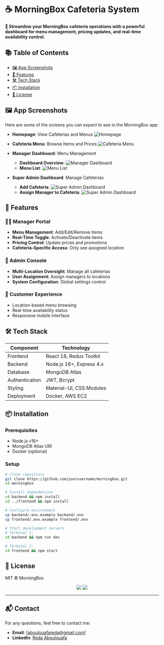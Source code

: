 # ☕ MorningBox Cafeteria System
**🚀 Streamline your MorningBox cafeteria operations with a powerful dashboard for menu management, pricing updates, and real-time availability control.**

## 📚 Table of Contents
- [🖼️ App Screenshots](#-app-screenshots)
- [🚀 Features](#-features)
- [🛠 Tech Stack](#-tech-stack)
- [📦 Installation](#-installation)
- [📝 License](#-license)

## 🖼️ App Screenshots

Here are some of the screens you can expect to see in the MorningBox app:

- **Homepage**: View Cafeterias and Menus
    ![Homepage](/frontend/public/MorningBox_Home.png)

- **Cafeteria Menu**: Browse Items and Prices
    ![Cafeteria Menu](/frontend/public/MorningBox_Cafe.png)

- **Manager Dashboard**: Menu Management
    - **Dashboard Overview**:
        ![Manager Dashboard](/frontend/public/MorningBox_Dash.png)
    - **Menu List**:
        ![Menu List](/frontend/public/list%20menu.png)
    
- **Super Admin Dashboard**: Manage Cafeterias
    - **Add Cafeteria**:
        ![Super Admin Dashboard](/frontend/public/add%20cafe.png)
    - **Assign Manager to Cafeteria**:
        ![Super Admin Dashboard](/frontend/public/Assign%20Manager%20to%20Cafeteria.png)




## 🚀 Features

### 👨‍💼 Manager Portal
- **Menu Management**: Add/Edit/Remove items
- **Real-Time Toggle**: Activate/Deactivate items
- **Pricing Control**: Update prices and promotions
- **Cafeteria-Specific Access**: Only see assigned location

### 👑 Admin Console
- **Multi-Location Oversight**: Manage all cafeterias
- **User Assignment**: Assign managers to locations
- **System Configuration**: Global settings control

### 📱 Customer Experience
- Location-based menu browsing
- Real-time availability status
- Responsive mobile interface

## 🛠 Tech Stack

| Component       | Technology               |
|-----------------|--------------------------|
| Frontend        | React 18, Redux Toolkit  |
| Backend         | Node.js 16+, Express 4.x|
| Database        | MongoDB Atlas            |
| Authentication  | JWT, Bcrypt              |
| Styling         | Material-UI, CSS Modules |
| Deployment      | Docker, AWS EC2          |

## 📦 Installation

### Prerequisites
- Node.js v16+
- MongoDB Atlas URI
- Docker (optional)

### Setup
```bash
# Clone repository
git clone https://github.com/yourusername/morningbox.git
cd morningbox

# Install dependencies
cd backend && npm install
cd ../frontend && npm install

# Configure environment
cp backend/.env.example backend/.env
cp frontend/.env.example frontend/.env

# Start development servers
# Terminal 1:
cd backend && npm run dev

# Terminal 2:
cd frontend && npm start
```
## 📝 License
MIT © MorningBox

<div align="center"> <a href="#"><img src="https://img.shields.io/badge/Deploy-Live-brightgreen"></a> <a href="#"><img src="https://img.shields.io/github/issues/redaabou/morningbox"></a> </div>

---

## 📬 Contact

For any questions, feel free to contact me:

- **Email**: [aboulouafareda@gmail.com]
- **LinkedIn**: [Reda Aboulouafa](www.linkedin.com/in/reda-aboulouafa-993a11220)
